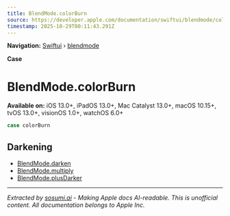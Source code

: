 ```yaml
---
title: BlendMode.colorBurn
source: https://developer.apple.com/documentation/swiftui/blendmode/colorburn
timestamp: 2025-10-29T00:11:43.291Z
---
```


**Navigation:** [Swiftui](/documentation/swiftui) › [blendmode](/documentation/swiftui/blendmode)

**Case**

# BlendMode.colorBurn

**Available on:** iOS 13.0+, iPadOS 13.0+, Mac Catalyst 13.0+, macOS 10.15+, tvOS 13.0+, visionOS 1.0+, watchOS 6.0+

```swift
case colorBurn
```

## Darkening

- [BlendMode.darken](/documentation/swiftui/blendmode/darken)
- [BlendMode.multiply](/documentation/swiftui/blendmode/multiply)
- [BlendMode.plusDarker](/documentation/swiftui/blendmode/plusdarker)

---

*Extracted by [sosumi.ai](https://sosumi.ai) - Making Apple docs AI-readable.*
*This is unofficial content. All documentation belongs to Apple Inc.*
